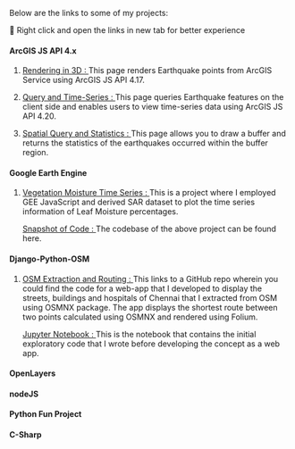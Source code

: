Below are the links to some of my projects:

👀 Right click and open the links in new tab for better experience

#### ArcGIS JS API 4.x

1. [Rendering in 3D : ](https://gisbymonica.github.io/30DayMapChallenge/Day1-Point-Earthquake.html) This page renders Earthquake points from ArcGIS Service using ArcGIS JS API 4.17.

2. [Query and Time-Series : ](https://gisbymonica.github.io/30DayMapChallenge/Earthquake-Analysis.html) This page queries Earthquake features on the client side and enables users to view time-series data using ArcGIS JS API 4.20.

3. [Spatial Query and Statistics : ](https://gisbymonica.github.io/30DayMapChallenge/Earthquake-Buffer-Analysis.html) This page allows you to draw a buffer and returns the statistics of the earthquakes occurred within the buffer region.


#### Google Earth Engine

1. [Vegetation Moisture Time Series : ](https://monicamons12.users.earthengine.app/view/us-vegetation-dryness) This is a project where I employed GEE JavaScript and derived SAR dataset to plot the time series information of Leaf Moisture percentages.
   
      [Snapshot of Code : ](https://code.earthengine.google.com/bba0f4195da4d0b57c32a8a46051ed07) The codebase of the above project can be found here.



#### Django-Python-OSM

1. [OSM Extraction and Routing : ](https://github.com/gisbymonica/DjangoGIS) This links to a GitHub repo wherein you could find the code for a web-app that I developed to display the streets, buildings and hospitals of Chennai that I extracted from OSM using OSMNX package. The app displays the shortest route between two points calculated using OSMNX and rendered using Folium.
   
      [Jupyter Notebook : ](https://github.com/gisbymonica/30DayMapChallenge/blob/main/OSM_Extraction.ipynb) This is the notebook that contains the initial exploratory code that I wrote before developing the concept as a web app.


#### OpenLayers


#### nodeJS


#### Python Fun Project




#### C-Sharp